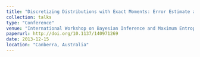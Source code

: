 ```yaml
---
title: "Discretizing Distributions with Exact Moments: Error Estimate and Convergence Analysis"
collection: talks
type: "Conference"
venue: "International Workshop on Bayesian Inference and Maximum Entropy Methods in Science and Engineering"
paperurl: http://doi.org/10.1137/140971269
date: 2013-12-15
location: "Canberra, Australia"
---
```

